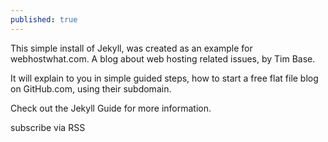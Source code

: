 ```yaml
---
published: true
---
```




This simple install of Jekyll, was created as an example for webhostwhat.com. A blog about web hosting related issues, by Tim Base.

It will explain to you in simple guided steps, how to start a free flat file blog on GitHub.com, using their subdomain.

Check out the Jekyll Guide for more information.

subscribe via RSS
